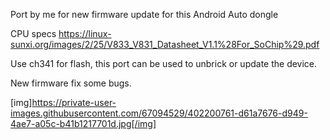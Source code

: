 Port by me for new firmware update for this Android Auto dongle


CPU specs 
https://linux-sunxi.org/images/2/25/V833_V831_Datasheet_V1.1%28For_SoChip%29.pdf


Use ch341 for flash, this port can be used to unbrick or update the device.

New firmware fix some bugs.

[img]https://private-user-images.githubusercontent.com/67094529/402200761-d61a7676-d949-4ae7-a05c-b41b1217701d.jpg[/img]
